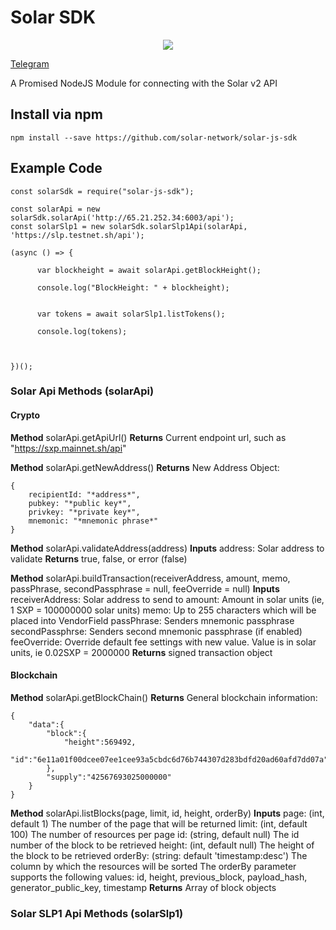 # Solar SDK

<p align="center">
    <img src="https://github.com/solar-network/solar-js-sdk/blob/master/banner.jpg" />
</p>


[Telegram](https://t.me/nayiem)

A Promised NodeJS Module for connecting with the Solar v2 API


## Install via npm

```
npm install --save https://github.com/solar-network/solar-js-sdk

```

## Example Code

```
const solarSdk = require("solar-js-sdk");

const solarApi = new solarSdk.solarApi('http://65.21.252.34:6003/api');
const solarSlp1 = new solarSdk.solarSlp1Api(solarApi, 'https://slp.testnet.sh/api');

(async () => {

	  var blockheight = await solarApi.getBlockHeight();

	  console.log("BlockHeight: " + blockheight);


	  var tokens = await solarSlp1.listTokens();

	  console.log(tokens);



})();
```

### Solar Api Methods (solarApi)

#### Crypto

**Method**
solarApi.getApiUrl()
**Returns**
Current endpoint url, such as "https://sxp.mainnet.sh/api"

**Method**
solarApi.getNewAddress()
**Returns**
New Address Object:
```
{
	recipientId: "*address*",
	pubkey: "*public key*",
	privkey: "*private key*",
	mnemonic: "*mnemonic phrase*"
}
```

**Method**
solarApi.validateAddress(address)
**Inputs**
address: Solar address to validate
**Returns**
true, false, or error (false)

**Method**
solarApi.buildTransaction(receiverAddress, amount, memo, passPhrase, secondPassphrase = null, feeOverride = null)
**Inputs**
receiverAddress: Solar address to send to
amount: Amount in solar units (ie, 1 SXP = 100000000 solar units)
memo: Up to 255 characters which will be placed into VendorField
passPhrase: Senders mnemonic passphrase
secondPassphrse:  Senders second mnemonic passphrase (if enabled)
feeOverride: Override default fee settings with new value.  Value is in solar units, ie 0.02SXP = 2000000
**Returns**
signed transaction object 

#### Blockchain

**Method**
solarApi.getBlockChain()
**Returns**
General blockchain information:
```
{
	"data":{
		"block":{
			"height":569492,
			"id":"6e11a01f00dcee07ee1cee93a5cbdc6d76b744307d283bdfd20ad60afd7dd07a"
		},
		"supply":"42567693025000000"
	}
}
```

**Method**
solarApi.listBlocks(page, limit, id, height, orderBy)
**Inputs**
page: (int, default 1) The number of the page that will be returned
limit: (int, default 100) The number of resources per page
id: (string, default null) The id number of the block to be retrieved
height: (int, default null) The height of the block to be retrieved
orderBy: (string: default 'timestamp:desc') The column by which the resources will be sorted
The orderBy parameter supports the following values: id, height, previous_block, payload_hash, generator_public_key, timestamp
**Returns**
Array of block objects




### Solar SLP1 Api Methods (solarSlp1)
